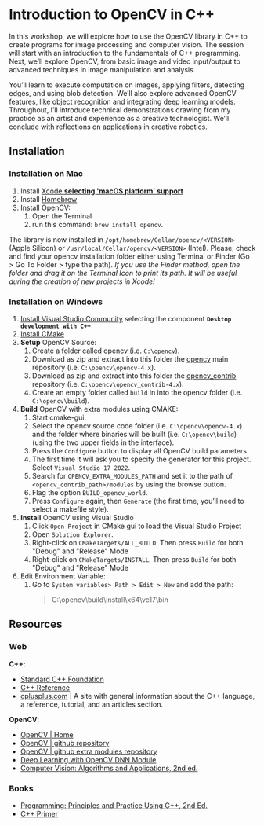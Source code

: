# Introduction to OpenCV in C++

In this workshop, we will explore how to use the OpenCV library in C++ to create programs for image processing and computer vision. The session will start with an introduction to the fundamentals of C++ programming. Next, we’ll explore OpenCV, from basic image and video input/output to advanced techniques in image manipulation and analysis.

You’ll learn to execute computation on images, applying filters, detecting edges, and using blob detection. We’ll also explore advanced OpenCV features, like object recognition and integrating deep learning models. Throughout, I’ll introduce technical demonstrations drawing from my practice as an artist and experience as a creative technologist. We’ll conclude with reflections on applications in creative robotics.


## Installation

### Installation on Mac
1. Install [Xcode **selecting 'macOS platform' support**](https://developer.apple.com/xcode/)
2. Install [Homebrew](https://brew.sh/)
3. Install OpenCV:
   1. Open the Terminal
   2. run this command: `brew install opencv`.

The library is now installed in `/opt/homebrew/Cellar/opencv/<VERSION>` (Apple Silicon) or `/usr/local/Cellar/opencv/<VERSION>` (Intel).
Please, check and find your opencv installation folder either using Terminal or Finder (Go > Go To Folder > type the path). _If you use the Finder method, open the folder and drag it on the Terminal Icon to print its path. It will be useful during the creation of new projects in Xcode!_


### Installation on Windows

1. [Install Visual Studio Community](https://visualstudio.microsoft.com/thank-you-downloading-visual-studio/?sku=Community&channel=Release&version=VS2022&source=VSLandingPage&passive=false&cid=2030#installvs) selecting the component **`Desktop development with C++`**
2. [Install CMake](https://cmake.org/download/)
3. **Setup** OpenCV Source: 
   1. Create a folder called opencv (i.e. `C:\opencv`).
   2. Download as zip and extract into this folder the [opencv](https://github.com/opencv/opencv) main repository (i.e. `C:\opencv\opencv-4.x`).
   3. Download as zip and extract into this folder the [opencv_contrib](https://github.com/opencv/opencv_contrib.git) repository (i.e. `C:\opencv\opencv_contrib-4.x`).
   4. Create an empty folder called `build` in into the opencv folder (i.e. `C:\opencv\build`).
4. **Build** OpenCV with extra modules using CMAKE:
   1. Start cmake-gui.
   2. Select the opencv source code folder (i.e. `C:\opencv\opencv-4.x`) and the folder where binaries will be built (i.e. `C:\opencv\build`) (using the two upper fields in the interface).
   3. Press the `Configure` button to display all OpenCV build parameters.
   4. The first time it will ask you to specify the generator for this project. Select `Visual Studio 17 2022`.
   5. Search for `OPENCV_EXTRA_MODULES_PATH` and set it to the path of `<opencv_contrib_path>/modules` by using the browse button.
   6. Flag the option `BUILD_opencv_world`.
   7. Press `Configure` again, then `Generate` (the first time, you’ll need to select a makefile style).
5. **Install** OpenCV using Visual Studio 
   1. Click `Open Project` in CMake gui to load the Visual Studio Project
   2.  Open `Solution Explorer`.
   3.  Right-click on `CMakeTargets/ALL_BUILD`. Then press `Build` for both "Debug" and "Release" Mode
   4.  Right-click on `CMakeTargets/INSTALL`. Then press `Build` for both "Debug" and "Release" Mode
6.  Edit Environment Variable:
    1. Go to `System variables> Path > Edit > New` and add the path:
        > C:\opencv\build\install\x64\vc17\bin

## Resources
### Web
**C++**:
- [Standard C++ Foundation](https://isocpp.org/)
- [C++ Reference](https://en.cppreference.com/w/)
- [cplusplus.com](https://cplusplus.com/) | A site with general information about the C++ language, a reference, tutorial, and an articles section.

**OpenCV**:
- [OpenCV | Home](https://opencv.org/)
- [OpenCV | github repository](https://github.com/opencv/opencv)
- [OpenCV | github extra modules repository](https://github.com/opencv/opencv)
- [Deep Learning with OpenCV DNN Module](https://learnopencv.com/deep-learning-with-opencvs-dnn-module-a-definitive-guide/)
- [Computer Vision: Algorithms and Applications, 2nd ed.](https://szeliski.org/Book/)
### Books
- [Programming: Principles and Practice Using C++, 2nd Ed.](https://www.informit.com/store/programming-principles-and-practice-using-c-plus-plus-9780321992789)
- [C++ Primer](https://www.amazon.com/Primer-5th-Stanley-B-Lippman/dp/0321714113?s=books&ie=UTF8&qid=1343780237&sr=1-1&keywords=c%2B%2B+primer)
